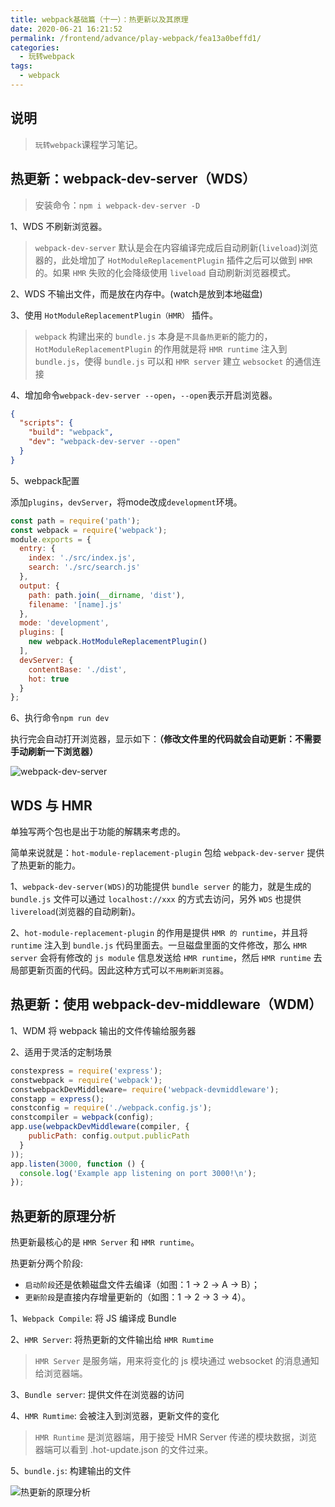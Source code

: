 ```yaml
---
title: webpack基础篇（十一）：热更新以及其原理
date: 2020-06-21 16:21:52
permalink: /frontend/advance/play-webpack/fea13a0beffd1/
categories:
  - 玩转webpack
tags:
  - webpack
---
```


## 说明

> `玩转webpack`课程学习笔记。

## 热更新：webpack-dev-server（WDS）

> 安装命令：`npm i webpack-dev-server -D`

1、WDS 不刷新浏览器。

> `webpack-dev-server` 默认是会在内容编译完成后自动刷新(`liveload`)浏览器的，此处增加了 `HotModuleReplacementPlugin` 插件之后可以做到 `HMR` 的。如果 `HMR` 失败的化会降级使用 `liveload` 自动刷新浏览器模式。

2、WDS 不输出文件，而是放在内存中。(watch是放到本地磁盘)

3、使用 `HotModuleReplacementPlugin（HMR）` 插件。

> `webpack` 构建出来的 `bundle.js` 本身是`不具备热更新`的能力的， `HotModuleReplacementPlugin` 的作用就是将 `HMR runtime` 注入到 `bundle.js`，使得 `bundle.js` 可以和 `HMR server` 建立 `websocket` 的通信连接

4、增加命令`webpack-dev-server --open`，`--open`表示开启浏览器。

```json
{
  "scripts": {
    "build": "webpack",
    "dev": "webpack-dev-server --open"
  }
}
```

5、webpack配置

添加`plugins`，`devServer`，将mode改成`development`环境。

```js
const path = require('path');
const webpack = require('webpack');
module.exports = {
  entry: {
    index: './src/index.js',
    search: './src/search.js'
  },
  output: {
    path: path.join(__dirname, 'dist'),
    filename: '[name].js'
  },
  mode: 'development',
  plugins: [
    new webpack.HotModuleReplacementPlugin()
  ],
  devServer: {
    contentBase: './dist',
    hot: true
  }
};
```

6、执行命令`npm run dev`

执行完会自动打开浏览器，显示如下：**（修改文件里的代码就会自动更新：不需要手动刷新一下浏览器）**

![webpack-dev-server](https://img-blog.csdnimg.cn/20200621162121554.PNG?x-oss-process=image/watermark,type_ZmFuZ3poZW5naGVpdGk,shadow_10,text_aHR0cHM6Ly9ibG9nLmNzZG4ubmV0L2thaW1vMzEz,size_16,color_FFFFFF,t_70#pic_center)

## WDS 与 HMR

单独写两个包也是出于功能的解耦来考虑的。

简单来说就是：`hot-module-replacement-plugin` 包给 `webpack-dev-server` 提供了热更新的能力。

1、`webpack-dev-server(WDS)`的功能提供 `bundle server` 的能力，就是生成的 `bundle.js` 文件可以通过 `localhost://xxx` 的方式去访问，另外 `WDS` 也提供 `livereload`(浏览器的自动刷新)。

2、`hot-module-replacement-plugin` 的作用是提供 `HMR 的 runtime`，并且将 `runtime` 注入到 `bundle.js` 代码里面去。一旦磁盘里面的文件修改，那么 `HMR server` 会将有修改的 `js module` 信息发送给 `HMR runtime`，然后 `HMR runtime` 去局部更新页面的代码。因此这种方式可以`不用刷新浏览器`。

## 热更新：使用 webpack-dev-middleware（WDM）

1、WDM 将 webpack 输出的文件传输给服务器

2、适用于灵活的定制场景

```js
constexpress = require('express');
constwebpack = require('webpack');
constwebpackDevMiddleware= require('webpack-devmiddleware');
constapp = express();
constconfig = require('./webpack.config.js');
constcompiler = webpack(config);
app.use(webpackDevMiddleware(compiler, {
    publicPath: config.output.publicPath
  }
));
app.listen(3000, function () {
  console.log('Example app listening on port 3000!\n');
});

```

## 热更新的原理分析

热更新最核心的是 `HMR Server` 和 `HMR runtime`。

热更新分两个阶段:

- `启动阶段`还是依赖磁盘文件去编译（如图：1 -> 2 -> A -> B）；
- `更新阶段`是直接内存增量更新的（如图：1 -> 2 -> 3 -> 4）。

1、`Webpack Compile`: 将 JS 编译成 Bundle

2、`HMR Server`: 将热更新的文件输出给 `HMR Rumtime`

> `HMR Server` 是服务端，用来将变化的 js 模块通过 websocket 的消息通知给浏览器端。

3、`Bundle server`: 提供文件在浏览器的访问

4、`HMR Rumtime`: 会被注入到浏览器，更新文件的变化

> `HMR Runtime` 是浏览器端，用于接受 HMR Server 传递的模块数据，浏览器端可以看到 .hot-update.json 的文件过来。

5、`bundle.js`: 构建输出的文件

![热更新的原理分析](https://img-blog.csdnimg.cn/20200621162048969.PNG?x-oss-process=image/watermark,type_ZmFuZ3poZW5naGVpdGk,shadow_10,text_aHR0cHM6Ly9ibG9nLmNzZG4ubmV0L2thaW1vMzEz,size_16,color_FFFFFF,t_70#pic_center)
